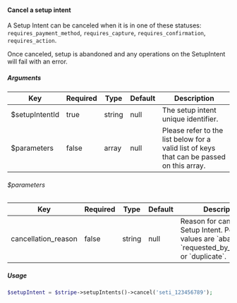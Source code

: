 #### Cancel a setup intent

A Setup Intent can be canceled when it is in one of these statuses: `requires_payment_method`, `requires_capture`, `requires_confirmation`, `requires_action`.

Once canceled, setup is abandoned and any operations on the SetupIntent will fail with an error.

##### Arguments

<table>
    <thead>
        <th>Key</th>
        <th>Required</th>
        <th>Type</th>
        <th>Default</th>
        <th>Description</th>
    </thead>
    <tbody>
        <tr>
            <td>$setupIntentId</td>
            <td>true</td>
            <td>string</td>
            <td>null</td>
            <td>The setup intent unique identifier.</td>
        </tr>
        <tr>
            <td>$parameters</td>
            <td>false</td>
            <td>array</td>
            <td>null</td>
            <td>Please refer to the list below for a valid list of keys that can be passed on this array.</td>
        </tr>
    </tbody>
</table>

###### $parameters

<table>
    <thead>
        <th>Key</th>
        <th>Required</th>
        <th>Type</th>
        <th>Default</th>
        <th>Description</th>
    </thead>
    <tbody>
        <tr>
            <td>cancellation_reason</td>
            <td>false</td>
            <td>string</td>
            <td>null</td>
            <td>Reason for canceling this Setup Intent. Possible values are `abandoned`, `requested_by_customer`, or `duplicate`.</td>
        </tr>
    </tbody>
</table>

##### Usage

```php
$setupIntent = $stripe->setupIntents()->cancel('seti_123456789');
```
